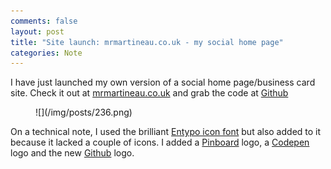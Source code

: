 ```yaml
---
comments: false
layout: post
title: "Site launch: mrmartineau.co.uk - my social home page"
categories: Note
---
```


I have just launched my own version of a social home page/business card site. Check it out at [mrmartineau.co.uk](http://mrmartineau.co.uk) and grab the code at [Github](https://github.com/mrmartineau/social-homepage)

<figure>
![](/img/posts/236.png)
</figure>

On a technical note, I used the brilliant [Entypo icon font](http://entypo.com/) but also added to it because it lacked a couple of icons. I added a [Pinboard](https://pinboard.in/u:mrmartineau) logo, a [Codepen](http://codepen.io/mrmartineau) logo and the new [Github](http://github.com/MrMartineau) logo.